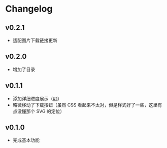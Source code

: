 # Changelog
## v0.2.1
- 适配图片下载链接更新

## v0.2.0
- 增加了目录

## v0.1.1
- 添加详细进度展示（[#1](https://github.com/A1phaN/tsinghua-ereserves-lib-downloader/issues/1)）
- 略微移动了下载按钮（虽然 CSS 看起来不太对，但是样式好了一些，这里有点没懂那个 SVG 的定位）

## v0.1.0
- 完成基本功能